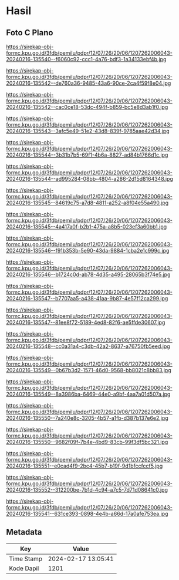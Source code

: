 # Hasil

## Foto C Plano

https://sirekap-obj-formc.kpu.go.id/3fdb/pemilu/pdpr/12/07/26/20/06/1207262006043-20240216-135540--f6060c92-ccc1-4a76-bdf3-1a34133ebf4b.jpg

https://sirekap-obj-formc.kpu.go.id/3fdb/pemilu/pdpr/12/07/26/20/06/1207262006043-20240216-135542--de760a36-9485-43a6-90ce-2ca4f59f8e04.jpg

https://sirekap-obj-formc.kpu.go.id/3fdb/pemilu/pdpr/12/07/26/20/06/1207262006043-20240216-135542--cac0ce18-53dc-494f-b859-bc5e8d3ab1f0.jpg

https://sirekap-obj-formc.kpu.go.id/3fdb/pemilu/pdpr/12/07/26/20/06/1207262006043-20240216-135543--3afc5e49-51e2-43d8-839f-9785aae42d34.jpg

https://sirekap-obj-formc.kpu.go.id/3fdb/pemilu/pdpr/12/07/26/20/06/1207262006043-20240216-135544--3b31b7b5-69f1-4b6a-8827-ad84b1766d1c.jpg

https://sirekap-obj-formc.kpu.go.id/3fdb/pemilu/pdpr/12/07/26/20/06/1207262006043-20240216-135544--ad995284-08bb-4804-a286-2d15d8164348.jpg

https://sirekap-obj-formc.kpu.go.id/3fdb/pemilu/pdpr/12/07/26/20/06/1207262006043-20240216-135545--84619c75-a7d8-4811-a252-a8f04e55a490.jpg

https://sirekap-obj-formc.kpu.go.id/3fdb/pemilu/pdpr/12/07/26/20/06/1207262006043-20240216-135545--4a417a0f-b2b1-475a-a8b5-023ef3a60bb1.jpg

https://sirekap-obj-formc.kpu.go.id/3fdb/pemilu/pdpr/12/07/26/20/06/1207262006043-20240216-135546--f91b353b-5e90-43da-9884-1cba2e1c999c.jpg

https://sirekap-obj-formc.kpu.go.id/3fdb/pemilu/pdpr/12/07/26/20/06/1207262006043-20240216-135546--b1724c0d-ab78-4d35-a495-28065b3f74e5.jpg

https://sirekap-obj-formc.kpu.go.id/3fdb/pemilu/pdpr/12/07/26/20/06/1207262006043-20240216-135547--b7707aa5-a438-41aa-9b87-4e57f12ca299.jpg

https://sirekap-obj-formc.kpu.go.id/3fdb/pemilu/pdpr/12/07/26/20/06/1207262006043-20240216-135547--81ee8f72-5189-4ed8-82f6-ae5ffde30607.jpg

https://sirekap-obj-formc.kpu.go.id/3fdb/pemilu/pdpr/12/07/26/20/06/1207262006043-20240216-135548--cc0a31a4-c3db-42a2-8637-a76750fb5eed.jpg

https://sirekap-obj-formc.kpu.go.id/3fdb/pemilu/pdpr/12/07/26/20/06/1207262006043-20240216-135549--0b67b3d2-1571-46d0-9568-bb8021c8bb83.jpg

https://sirekap-obj-formc.kpu.go.id/3fdb/pemilu/pdpr/12/07/26/20/06/1207262006043-20240216-135549--8a3986ba-6469-44e0-a9bf-4aa7a01d507a.jpg

https://sirekap-obj-formc.kpu.go.id/3fdb/pemilu/pdpr/12/07/26/20/06/1207262006043-20240216-135550--7a240e8c-3205-4b57-a1fb-d387b137e6e2.jpg

https://sirekap-obj-formc.kpu.go.id/3fdb/pemilu/pdpr/12/07/26/20/06/1207262006043-20240216-135550--9682f09f-7b4e-4bd9-83cb-99f3df5bc321.jpg

https://sirekap-obj-formc.kpu.go.id/3fdb/pemilu/pdpr/12/07/26/20/06/1207262006043-20240216-135551--e0cad4f9-2bc4-45b7-b19f-9d1bfccfccf5.jpg

https://sirekap-obj-formc.kpu.go.id/3fdb/pemilu/pdpr/12/07/26/20/06/1207262006043-20240216-135552--312200be-7b1d-4c94-a7c5-7d71d08641c0.jpg

https://sirekap-obj-formc.kpu.go.id/3fdb/pemilu/pdpr/12/07/26/20/06/1207262006043-20240216-135541--631ce393-0898-4e4b-a66d-17a0afe753ea.jpg


## Metadata

| Key        | Value               |
| ---------- | ------------------- |
| Time Stamp | 2024-02-17 13:05:41 |
| Kode Dapil | 1201                |



